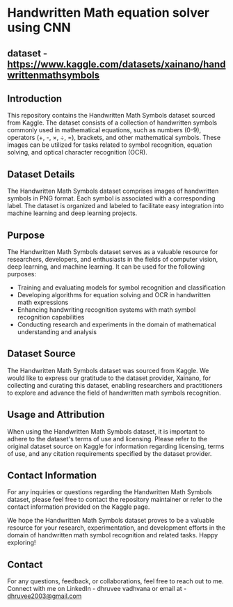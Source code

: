 
# Handwritten Math equation solver using CNN 

## dataset - https://www.kaggle.com/datasets/xainano/handwrittenmathsymbols

## Introduction
This repository contains the Handwritten Math Symbols dataset sourced from Kaggle. The dataset consists of a collection of handwritten symbols commonly used in mathematical equations, such as numbers (0-9), operators (+, -, ×, ÷, =), brackets, and other mathematical symbols. These images can be utilized for tasks related to symbol recognition, equation solving, and optical character recognition (OCR).

## Dataset Details
The Handwritten Math Symbols dataset comprises images of handwritten symbols in PNG format. Each symbol is associated with a corresponding label. The dataset is organized and labeled to facilitate easy integration into machine learning and deep learning projects.

## Purpose
The Handwritten Math Symbols dataset serves as a valuable resource for researchers, developers, and enthusiasts in the fields of computer vision, deep learning, and machine learning. It can be used for the following purposes:

- Training and evaluating models for symbol recognition and classification
- Developing algorithms for equation solving and OCR in handwritten math expressions
- Enhancing handwriting recognition systems with math symbol recognition capabilities
- Conducting research and experiments in the domain of mathematical understanding and analysis

## Dataset Source
The Handwritten Math Symbols dataset was sourced from Kaggle. We would like to express our gratitude to the dataset provider, Xainano, for collecting and curating this dataset, enabling researchers and practitioners to explore and advance the field of handwritten math symbols recognition.

## Usage and Attribution
When using the Handwritten Math Symbols dataset, it is important to adhere to the dataset's terms of use and licensing. Please refer to the original dataset source on Kaggle for information regarding licensing, terms of use, and any citation requirements specified by the dataset provider.

## Contact Information
For any inquiries or questions regarding the Handwritten Math Symbols dataset, please feel free to contact the repository maintainer or refer to the contact information provided on the Kaggle page.

We hope the Handwritten Math Symbols dataset proves to be a valuable resource for your research, experimentation, and development efforts in the domain of handwritten math symbol recognition and related tasks. Happy exploring!

## Contact
For any questions, feedback, or collaborations, feel free to reach out to me. Connect with me on LinkedIn - dhruvee vadhvana or email at - dhruvee2003@gmail.com 
